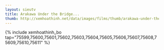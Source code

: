 ```yaml
---
layout: sieutv
title: Arakawa Under the Bridge...
thumb: http://xemhoathinh.net/data/images/films/thumb/arakawa-under-the-bridge-x-bridge-arakawa-under-the-bridge-x-bridge-2012.jpg
---
```

{% include xemhoathinh_bo tap="75599,75600,75601,75602,75603,75604,75605,75606,75607,75608,75609,75610,75611" %} 
